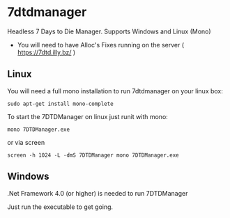 # 7dtdmanager
Headless 7 Days to Die Manager. Supports Windows and Linux (Mono)

* You will need to have Alloc's Fixes running on the server ( https://7dtd.illy.bz/ )



## Linux

You will need a full mono installation to run 7dtdmanager on your linux box:
```
sudo apt-get install mono-complete
```

To start the 7DTDManager on linux just runit with mono:
```
mono 7DTDManager.exe
```
or via screen
```
screen -h 1024 -L -dmS 7DTDManager mono 7DTDManager.exe
```

## Windows

.Net Framework 4.0 (or higher) is needed to run 7DTDManager

Just run the executable to get going.


